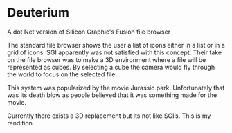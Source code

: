 # Deuterium
A dot Net version of Silicon Graphic's Fusion file browser

The standard file browser shows the user a list of icons either in a list or in a grid of icons. SGI apparently was not satisfied with this concept. Their take on the file browser was to make a 3D environment where a file will be represented as cubes. By selecting a cube the camera would fly through the world to focus on the selected file. 

This system was popularized by the movie Jurassic park. Unfortunately that was its death blow as people believed that it was something made for the movie. 

Currently there exists a 3D replacement but its not like SGI’s.  This is my rendition.
